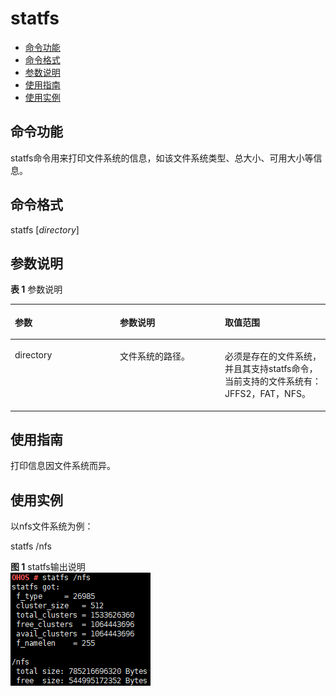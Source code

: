 # statfs<a name="ZH-CN_TOPIC_0000001052810294"></a>

-   [命令功能](#section153921657152613)
-   [命令格式](#section135391102717)
-   [参数说明](#section074312314279)
-   [使用指南](#section133816772712)
-   [使用实例](#section526149182717)

## 命令功能<a name="section153921657152613"></a>

statfs命令用来打印文件系统的信息，如该文件系统类型、总大小、可用大小等信息。

## 命令格式<a name="section135391102717"></a>

statfs \[_directory_\]

## 参数说明<a name="section074312314279"></a>

**表 1**  参数说明

<a name="table1597mcpsimp"></a>
<table><thead align="left"><tr id="row1603mcpsimp"><th class="cellrowborder" valign="top" width="33.33333333333333%" id="mcps1.2.4.1.1"><p id="p1605mcpsimp"><a name="p1605mcpsimp"></a><a name="p1605mcpsimp"></a>参数</p>
</th>
<th class="cellrowborder" valign="top" width="33.33333333333333%" id="mcps1.2.4.1.2"><p id="p1607mcpsimp"><a name="p1607mcpsimp"></a><a name="p1607mcpsimp"></a>参数说明</p>
</th>
<th class="cellrowborder" valign="top" width="33.33333333333333%" id="mcps1.2.4.1.3"><p id="p1609mcpsimp"><a name="p1609mcpsimp"></a><a name="p1609mcpsimp"></a>取值范围</p>
</th>
</tr>
</thead>
<tbody><tr id="row1610mcpsimp"><td class="cellrowborder" valign="top" width="33.33333333333333%" headers="mcps1.2.4.1.1 "><p id="p1612mcpsimp"><a name="p1612mcpsimp"></a><a name="p1612mcpsimp"></a>directory</p>
</td>
<td class="cellrowborder" valign="top" width="33.33333333333333%" headers="mcps1.2.4.1.2 "><p id="p1615mcpsimp"><a name="p1615mcpsimp"></a><a name="p1615mcpsimp"></a>文件系统的路径。</p>
</td>
<td class="cellrowborder" valign="top" width="33.33333333333333%" headers="mcps1.2.4.1.3 "><p id="p1617mcpsimp"><a name="p1617mcpsimp"></a><a name="p1617mcpsimp"></a>必须是存在的文件系统，并且其支持statfs命令，当前支持的文件系统有：JFFS2，FAT，NFS。</p>
</td>
</tr>
</tbody>
</table>

## 使用指南<a name="section133816772712"></a>

打印信息因文件系统而异。

## 使用实例<a name="section526149182717"></a>

以nfs文件系统为例：

statfs /nfs

**图 1**  statfs输出说明<a name="fig1810654276"></a>  
![](figures/statfs输出说明.png "statfs输出说明")

